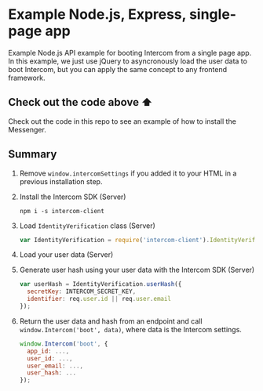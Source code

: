 # Example Node.js, Express, single-page app

Example Node.js API example for booting Intercom from a single page app. In this example, we just use jQuery to asyncronously load the user data to boot Intercom, but you can apply the same concept to any frontend framework.

## Check out the code above ⬆️

Check out the code in this repo to see an example of how to install the Messenger.

## Summary

1. Remove `window.intercomSettings` if you added it to your HTML in a previous installation step.

1. Install the Intercom SDK (Server)
    ```
    npm i -s intercom-client
    ```
1. Load `IdentityVerification` class (Server)
    ```js
    var IdentityVerification = require('intercom-client').IdentityVerification;
    ```
1. Load your user data (Server)
1. Generate user hash using your user data with the Intercom SDK (Server)
    ```js
    var userHash = IdentityVerification.userHash({
      secretKey: INTERCOM_SECRET_KEY,
      identifier: req.user.id || req.user.email
    });
    ```
1. Return the user data and hash from an endpoint and call `window.Intercom('boot', data)`, where data is the Intercom settings.
    ```js
    window.Intercom('boot', {
      app_id: ...,
      user_id: ...,
      user_email: ...,
      user_hash: ...
    });
    ```
